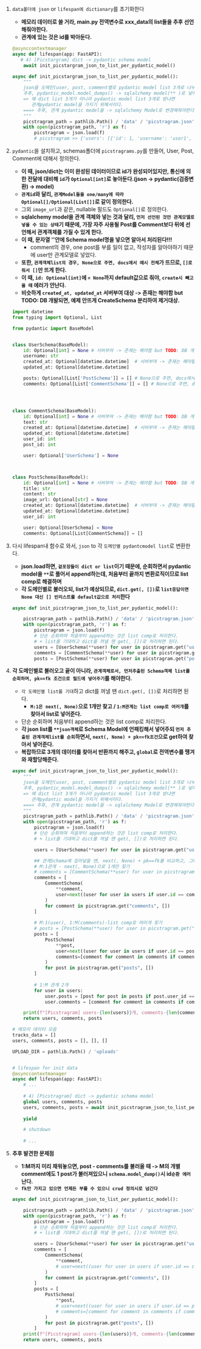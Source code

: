 1. `data폴더에 json` or `lifespan에 dictionary`를 초기화한다
    - **메모리 데이터로 쓸 거라, main.py 전역변수로 xxx_data의 list들을 추후 선언해줘야한다.**
    - **관계에 있는 것은 id를 박아둔다.**
    ```python
    @asynccontextmanager
    async def lifespan(app: FastAPI):
       # 4) [Picstargram] dict -> pydantic schema model
        await init_picstargram_json_to_list_per_pydantic_model()
   
    async def init_picstargram_json_to_list_per_pydantic_model():
        """
        json을 도메인(user, post, comment별로 pydantic model list 3개로 나누어 받지만,
        추후, pydantic_model.model_dumps() -> sqlalchemy model(** )로 넣어서 만들면 된다.
        => 왜 dict list 3개가 아니라 pydantic model list 3개로 받냐면
           관계pydantic model을 가지기 위해서이다.
        ===> 추후, 관계 pydantic model을 -> sqlalchemy Model로 변경해줘야한다.
        """
        picstragram_path = pathlib.Path() / 'data' / 'picstragram.json'
        with open(picstragram_path, 'r') as f:
            picstragram = json.load(f)
            # picstragram >> {'users': [{'id': 1, 'username': 'user1', 'created_at': '2018-05-17 16:56:21', 'updated_at': '2018-05-17 16:56:21'}, ...}

    ```
2. `pydantic`을 설치하고, schemas폴더에 `picstragrams.py`를 만들어, User, Post, Comment에 대해서 정의한다.
    - **이 때, json/dict는 이미 완성된 데이터이므로 id가 완성되어있지만, 통신에 의한 전달에 대비해 `id`가 `Optional[int]`로 놓아둔다.(json -> pydantic(검증변환) ->
      model)**
    - **`관계id`와 달리, `관계Model들을 one/many에 따라 Optional[]/Optional[List[]]`로 같이 정의한다.**
    - 그외 `image_url`과 같은, nullable 필드도 `Optional[]`로 정의한다.
    - **sqlalchemy model을 관계 객체와 넣는 것과 달리, `먼저 선언된 것만 관계모델로 넣을 수 있는 상태`기 때문에, 가장 자주 사용될 Post를 Comment보다 뒤에 선언해서 관계객체를 가질
      수 있게 한다.**
    - **이 때, 문자열 ''안에 Schema model명을 넣으면 알아서 처리된다!!!**
        - comment의 경우, one post를 부를 일이 없고, 작성자를 알아야하기 때문에 user만 관계모델로 넣었다.
    - **또한, `관계객체list의 경우, None으로 주면, docs에서 예시 전체`가 뜨므로, `[]로 줘서 []`만 뜨게 한다.**
    - **이 때, `id: Optional[int]`에 `= None`까지 default값으로 줘야, `create시 빼고 올 때` 에러가 안난다.**
    - **비슷하게 `created_at, updated_at` 서버부여 대상 -> 존재는 해야함 but TODO: DB 개발되면, 예제 안뜨게 CreateSchema 분리하여 제거대상.**
    ```python
    import datetime
    from typing import Optional, List
    
    from pydantic import BaseModel
    
    
    class UserSchema(BaseModel):
        id: Optional[int] = None # 서버부여 -> 존재는 해야함 but TODO: DB 개발되면, 예제 안뜨게 CreateSchema 분리하여 제거대상.
        username: str
        created_at: Optional[datetime.datetime]  # 서버부여 -> 존재는 해야함 but TODO: DB 개발되면, 예제 안뜨게 CreateSchema 분리하여 제거대상. 
        updated_at: Optional[datetime.datetime]
    
        posts: Optional[List['PostSchema']] = [] # None으로 주면, docs에서 예시 전체가 뜨므로, []로 줘서 []만 뜨게 한다.
        comments: Optional[List['CommentSchema']] = [] # None으로 주면, docs에서 예시 전체가 뜨므로, []로 줘서 []만 뜨게 한다.
    
    
    
    
    class CommentSchema(BaseModel):
        id: Optional[int] = None # 서버부여 -> 존재는 해야함 but TODO: DB 개발되면, 예제 안뜨게 CreateSchema 분리하여 제거대상.
        text: str
        created_at: Optional[datetime.datetime]  # 서버부여 -> 존재는 해야함 but TODO: DB 개발되면, 예제 안뜨게 CreateSchema 분리하여 제거대상. 
        updated_at: Optional[datetime.datetime]
        user_id: int
        post_id: int
    
        user: Optional['UserSchema'] = None
    
    
    
    class PostSchema(BaseModel):
        id: Optional[int] = None # 서버부여 -> 존재는 해야함 but TODO: DB 개발되면, 예제 안뜨게 CreateSchema 분리하여 제거대상.
        title: str
        content: str
        image_url: Optional[str] = None
        created_at: Optional[datetime.datetime]  # 서버부여 -> 존재는 해야함 but TODO: DB 개발되면, 예제 안뜨게 CreateSchema 분리하여 제거대상. 
        updated_at: Optional[datetime.datetime]
        user_id: int
    
        user: Optional[UserSchema] = None
        comments: Optional[List[CommentSchema]] = []
    
    ```


3. 다시 lifespan내 함수로 와서, `json` to 각 `도메인별 pydantcmodel list`로 변환한다.
    - **json.load하면, `겉포장들이 dict or list`이기 때문에, 순회하면서 pydantic model을 `**`로 풀어서 append하는데, 처음부터 끝까지 변환로직이므로 list comp로
      해결하며**
    - **각 도메인별로 불러오되, list가 예상되므로, `dict.get(, [])`로 `list응답이면 None 대신 [] 빈리스트를 default값으로 처리`한다**
    ```python
    async def init_picstragram_json_to_list_per_pydantic_model():
    
        picstragram_path = pathlib.Path() / 'data' / 'picstragram.json'
        with open(picstragram_path, 'r') as f:
            picstragram = json.load(f)
            # 단순 순회하며 처음부터 append하는 것은 list comp로 처리한다.
            # + list를 기대하고 dict를 꺼낼 땐 get(, [])로 처리하면 된다.
            users = [UserSchema(**user) for user in picstragram.get("users", [])]
            comments = [CommentSchema(**user) for user in picstragram.get("comments", [])]
            posts = [PostSchema(**user) for user in picstragram.get("posts", [])]
    ```

4. **각 도메인별로 불러오고 끝이 아니라, `관계객체로서, 먼저추출된 Schema객체 list를 순회하며, pk==fk 조건으로 필드에 넣어주기`를 해야한다.**
    - `각 도메인별 list를 기대`하고 dict를 꺼낼 땐 `dict.get(, [])`로 처리하면 된다.
        - **`M:1은 next(, None)`으로 1개만 찾고 / `1:M관계는 list comp로 여러개`를 찾아서 list로 넣어준다.**
    - 단순 순회하며 처음부터 append하는 것은 list comp로 처리한다.
    - **각 json list를 `**json객체`로 Schema Model에 언패킹해서 넣어주되 `먼저 추출된 관계객체list를 순회`하면서, `next(, None) + pk==fk조건`으로 get하여
      찾아서 넣어준다.**
    - **복잡하므로 3개의 데이터를 찾아서 반환까지 해주고, `global`로 전역변수를 땡겨와 재할당해준다.**
    ```python
    async def init_picstragram_json_to_list_per_pydantic_model():
        """
        json을 도메인(user, post, comment별로 pydantic model list 3개로 나누어 받지만,
        추후, pydantic_model.model_dumps() -> sqlalchemy model(** )로 넣어서 만들면 된다.
        => 왜 dict list 3개가 아니라 pydantic model list 3개로 받냐면
           관계pydantic model을 가지기 위해서이다.
        ===> 추후, 관계 pydantic model을 -> sqlalchemy Model로 변경해줘야한다.
        """
        picstragram_path = pathlib.Path() / 'data' / 'picstragram.json'
        with open(picstragram_path, 'r') as f:
            picstragram = json.load(f)
            # 단순 순회하며 처음부터 append하는 것은 list comp로 처리한다.
            # + list를 기대하고 dict를 꺼낼 땐 get(, [])로 처리하면 된다.
    
            users = [UserSchema(**user) for user in picstragram.get("users", [])]
    
            ## 관계Schema에 집어넣을 땐, next(, None) + pk==fk를 비교하고, 그에 맞는 Schema객체를 넣어준다.
            # M:1관계 - next(, None)으로 1개만 찾기
            # comments = [CommentSchema(**user) for user in picstragram.get("comments", [])]
            comments = [
                CommentSchema(
                    **comment,
                    user=next((user for user in users if user.id == comment["user_id"]), None)
                )
                for comment in picstragram.get("comments", [])
            ]
            
            # M:1(user), 1:M(comments)-list comp로 여러개 찾기
            # posts = [PostSchema(**user) for user in picstragram.get("posts", [])]
            posts = [
                PostSchema(
                    **post,
                    user=next((user for user in users if user.id == post["user_id"]), None),
                    comments=[comment for comment in comments if comment.post_id == post["id"]]
                )
                for post in picstragram.get("posts", [])
            ]
            
            # 1:M 관계 2개
            for user in users:
                user.posts = [post for post in posts if post.user_id == user.id]
                user.comments = [comment for comment in comments if comment.user_id == user.id]
    
        print(f"[Picstragram] users-{len(users)}개, comments-{len(comments)}개, posts-{len(posts)}개의 json 데이터, 각 list에 load")
        return users, comments, posts
    ```

    ```python
    # 메모리 데이터 모음
    tracks_data = []
    users, comments, posts = [], [], []
    
    UPLOAD_DIR = pathlib.Path() / 'uploads'
    
    
    # lifespan for init data
    @asynccontextmanager
    async def lifespan(app: FastAPI):
        # ...
        
        # 4) [Picstragram] dict -> pydantic schema model
        global users, comments, posts
        users, comments, posts = await init_picstragram_json_to_list_per_pydantic_model()
        
        yield
    
        # shutdown
        
        # ...
    ```

5. **추후 발견한 문제점**
    - **1:M까지 미리 채워놓으면, post - comments를 불러올 때 -> M의 개별 comment에도 1 post가 불러져있으니 `schema.model_dump()`시 id`순환 에러`난다.**
    - **`fk만 가지고 있으면 언제든 부를 수 있으니 crud 정의시로 넘긴다`**
    ```python
    async def init_picstragram_json_to_list_per_pydantic_model():
    
        picstragram_path = pathlib.Path() / 'data' / 'picstragram.json'
        with open(picstragram_path, 'r') as f:
            picstragram = json.load(f)
            # 단순 순회하며 처음부터 append하는 것은 list comp로 처리한다.
            # + list를 기대하고 dict를 꺼낼 땐 get(, [])로 처리하면 된다.
    
            users = [UserSchema(**user) for user in picstragram.get("users", [])]
            comments = [
                CommentSchema(
                    **comment,
                    # user=next((user for user in users if user.id == comment["user_id"]), None)
                )
                for comment in picstragram.get("comments", [])
            ]
            posts = [
                PostSchema(
                    **post,
                    # user=next((user for user in users if user.id == post["user_id"]), None),
                    # comments=[comment for comment in comments if comment.post_id == post["id"]]
                )
                for post in picstragram.get("posts", [])
            ]
        print(f"[Picstragram] users-{len(users)}개, comments-{len(comments)}개, posts-{len(posts)}개의 json 데이터, 각 list에 load")
        return users, comments, posts
    ```